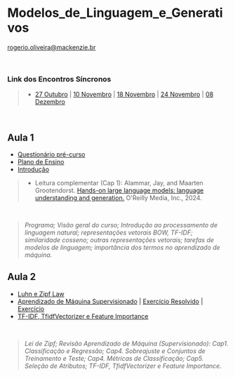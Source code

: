 # Modelos_de_Linguagem_e_Generativos
rogerio.oliveira@mackenzie.br

<br>

### **Link dos Encontros Síncronos**

> * [27 Outubro](https://teams.microsoft.com/l/meetup-join/19%3ameeting_YTgyOGU2YTgtYTNjNi00ZTFjLWJjNDItOWJlODk3NzY4ZmVj%40thread.v2/0?context=%7b%22Tid%22%3a%2251da9440-4e5e-47b3-8e5c-4817f6f43c04%22%2c%22Oid%22%3a%22e7fc012e-6f57-4879-9416-93179af90e74%22%7d)
| [10 Novembro](https://teams.microsoft.com/l/meetup-join/19%3ameeting_YTgyOGU2YTgtYTNjNi00ZTFjLWJjNDItOWJlODk3NzY4ZmVj%40thread.v2/0?context=%7b%22Tid%22%3a%2251da9440-4e5e-47b3-8e5c-4817f6f43c04%22%2c%22Oid%22%3a%22e7fc012e-6f57-4879-9416-93179af90e74%22%7d)
| [18 Novembro](https://teams.microsoft.com/l/meetup-join/19%3ameeting_YTgyOGU2YTgtYTNjNi00ZTFjLWJjNDItOWJlODk3NzY4ZmVj%40thread.v2/0?context=%7b%22Tid%22%3a%2251da9440-4e5e-47b3-8e5c-4817f6f43c04%22%2c%22Oid%22%3a%22e7fc012e-6f57-4879-9416-93179af90e74%22%7d)
| [24 Novembro](https://teams.microsoft.com/l/meetup-join/19%3ameeting_YTgyOGU2YTgtYTNjNi00ZTFjLWJjNDItOWJlODk3NzY4ZmVj%40thread.v2/0?context=%7b%22Tid%22%3a%2251da9440-4e5e-47b3-8e5c-4817f6f43c04%22%2c%22Oid%22%3a%22e7fc012e-6f57-4879-9416-93179af90e74%22%7d)
| [08 Dezembro](https://teams.microsoft.com/l/meetup-join/19%3ameeting_YjZmNzVkYTUtNTI4NS00ZTEzLThlNzEtNThjYzM4ZDc3ZTQz%40thread.v2/0?context=%7b%22Tid%22%3a%2251da9440-4e5e-47b3-8e5c-4817f6f43c04%22%2c%22Oid%22%3a%22e7fc012e-6f57-4879-9416-93179af90e74%22%7d)

<br>

## Aula 1

* [Questionário pré-curso](https://forms.gle/LkD3H8LBB6GpvZLv7)
* [Plano de Ensino](https://github.com/Rogerio-mack/Modelos_de_Linguagem_e_Generativos/blob/main/Plano_de_Ensino_Modelos_de_Linguagem_e_Generativos_20250416.pdf)
* [Introdução](https://colab.research.google.com/github/Rogerio-mack/Modelos_de_Linguagem_e_Generativos/blob/main/MLG_01_Introducao.ipynb)

> * Leitura complementar (Cap 1): Alammar, Jay, and Maarten Grootendorst. [Hands-on large language models: language understanding and generation.](https://github.com/Rogerio-mack/Modelos_de_Linguagem_e_Generativos/blob/main/Hands-On-LLM/Jay%20Alammar%2C%20Maarten%20Grootendorst%20-%20Hands-On%20Large%20Language%20Models_%20Language%20Understanding%20and%20Generation%20(2024%2C%20O%E2%80%99Reilly%20Media)%20-%20libgen.pdf) O'Reilly Media, Inc., 2024.
<br>

> *Programa; Visão geral do curso; Introdução ao processamento de linguagem natural; representações vetorais BOW, TF-IDF; similaridade cosseno; outras representações vetorais; tarefas de modelos de linguagem; importância dos termos no aprendizado de máquina.*

## Aula 2

* [Luhn e Zipf Law](https://colab.research.google.com/github/Rogerio-mack/Modelos_de_Linguagem_e_Generativos/blob/main/Zipf_Law.ipynb) 
* [Aprendizado de Máquina Supervisionado](https://github.com/Rogerio-mack/Machine-Learning-I) | [Exercício Resolvido](https://colab.research.google.com/github/Rogerio-mack/Modelos_de_Linguagem_e_Generativos/blob/main/MLG_02_ML_Supervisionado_review.ipynb) | [Exercício](https://colab.research.google.com/github/Rogerio-mack/Modelos_de_Linguagem_e_Generativos/blob/main/MLG_02_ML_Supervisionado_exercicio.ipynb)
* [TF-IDF, TfidfVectorizer e Feature Importance](https://colab.research.google.com/github/Rogerio-mack/Modelos_de_Linguagem_e_Generativos/blob/main/TFIDF_Feature_Importance.ipynb)

<br>

> *Lei de Zipf; Revisão Aprendizado de Máquina (Supervisionado): Cap1. Classificação e Regressão; Cap4. Sobreajuste e Conjuntos de Treinamento e Teste; Cap4. Métricas de Classificação; Cap5. Seleção de Atributos; TF-IDF, TfidfVectorizer e Feature Importance.*




